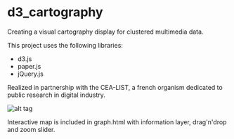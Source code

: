 # d3_cartography
Creating a visual cartography display for clustered multimedia data. 

This project uses the following libraries:
* d3.js
* paper.js
* jQuery.js

Realized in partnership with the CEA-LIST, a french organism dedicated to public research in digital industry.

![alt tag](https://raw.github.com/Nathx/d3_cartography/master/carto.png)

Interactive map is included in graph.html with information layer, drag'n'drop and zoom slider.
